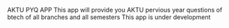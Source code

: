 AKTU PYQ APP
This app will provide you AKTU pervious year questions of btech of all branches and all semesters
This app is under development
